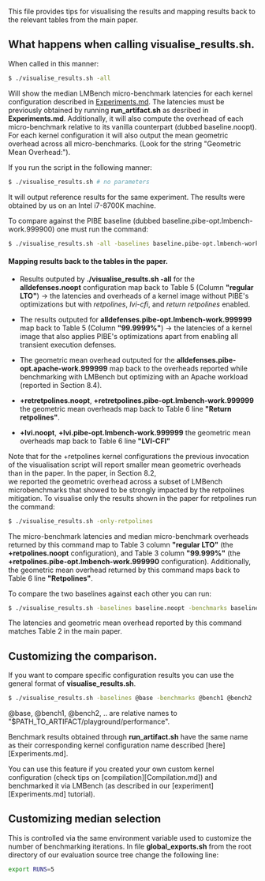 This file provides tips for visualising the results and mapping results back to the 
relevant tables from the main paper.

## What happens when calling visualise_results.sh.

When called in this manner:

```sh
$ ./visualise_results.sh -all
```

Will show the median LMBench micro-benchmark latencies for each kernel configuration described
in [Experiments.md](Experiments.md). The latencies must be previously obtained by running **run_artifact.sh**
as desribed in **Experiments.md**. Additionally, it will also compute the overhead of 
each micro-benchmark relative to its vanilla counterpart (dubbed baseline.noopt).
For each kernel configuration it will also output the mean geometric overhead
across all micro-benchmarks. (Look for the string "Geometric Mean Overhead:").

If you run the script in the following manner:

```sh
$ ./visualise_results.sh # no parameters
```
It will output reference results for the same experiment. The results were obtained by 
us on an Intel i7-8700K machine.

To compare against the PIBE baseline (dubbed baseline.pibe-opt.lmbench-work.999900) 
one must run the command:

```sh
$ ./visualise_results.sh -all -baselines baseline.pibe-opt.lmbench-work.999900
```

#### Mapping results back to the tables in the paper.

 - Results outputed by **./visualise_results.sh -all** for the **alldefenses.noopt** configuration map back
to Table 5 (Column **"regular LTO"**) -> the latencies and overheads of a kernel image without PIBE's
optimizations but with *retpolines*, *lvi-cfi*, and *return retpolines* enabled.

 - The results outputed for **alldefenses.pibe-opt.lmbench-work.999999** map back to
Table 5 (Column **"99.9999%"**) -> the latencies of a kernel image that also applies PIBE's optimizations
apart from enabling all transient execution defenses.

 - The geometric mean overhead outputed for the **alldefenses.pibe-opt.apache-work.999999** map back
to the overheads reported while benchmarking with LMBench but optimizing with an Apache workload
(reported in Section 8.4).
 - **+retretpolines.noopt**, **+retretpolines.pibe-opt.lmbench-work.999999** the geometric mean
   overheads map back to Table 6 line **"Return retpolines"**.
 - **+lvi.noopt**, **+lvi.pibe-opt.lmbench-work.999999** the geometric mean overheads map back to Table 6 line **"LVI-CFI"**

Note that for the +retpolines kernel configurations the previous invocation of the visualisation script 
will report smaller mean geometric overheads than in the paper. In the paper, in Section 8.2,  
we reported the geometric overhead across a subset of LMBench microbenchmarks that showed to 
be strongly impacted by the retpolines mitigation. To visualise only the results shown in the paper for retpolines
run the command:

```sh
$ ./visualise_results.sh -only-retpolines
```

The micro-benchmark latencies and median micro-benchmark overheads returned by this command map to 
Table 3 column **"regular LTO"** (the **+retpolines.noopt** configuration), and Table 3 column **"99.999%"**
(the **+retpolines.pibe-opt.lmbench-work.999990** configuration). Additionally, the geometric mean
overhead returned by this command maps back to Table 6 line **"Retpolines"**.

To compare the two baselines against each other you can run:

```sh
$ ./visualise_results.sh -baselines baseline.noopt -benchmarks baseline.pibe-opt.lmbench-work.999900
```
The latencies and geometric mean overhead reported by this command matches Table 2 in the main paper.

## Customizing the comparison.

If you want to compare specific configuration results you can use the general format of **visualise_results.sh**.
```sh
$ ./visualise_results.sh -baselines @base -benchmarks @bench1 @bench2 ..
```
@base, @bench1, @bench2, .. are relative names to "$PATH_TO_ARTIFACT/playground/performance".

Benchmark results obtained through **run_artifact.sh** have the same name as their corresponding
kernel configuration name described [here][Experiments.md].

You can use this feature if you created your own custom kernel configuration (check tips on [compilation][Compilation.md])
and benchmarked it via LMBench (as described in our [experiment][Experiments.md] tutorial).



## Customizing median selection
This is controlled via the same environment variable used to customize the number of benchmarking
iterations. In file **global_exports.sh** from the root directory of our evaluation source tree change the
following line:
```sh
export RUNS=5
```


